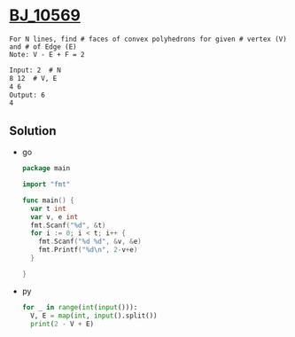# [BJ_10569](https://acmicpc.net/problem/10569)

```en
For N lines, find # faces of convex polyhedrons for given # vertex (V) and # of Edge (E)
Note: V - E + F = 2
```

```txt
Input: 2  # N
8 12  # V, E
4 6
Output: 6
4
```

## Solution

* go

  ```go
  package main

  import "fmt"

  func main() {
    var t int
    var v, e int
    fmt.Scanf("%d", &t)
    for i := 0; i < t; i++ {
      fmt.Scanf("%d %d", &v, &e)
      fmt.Printf("%d\n", 2-v+e)
    }

  }
  ```

* py

  ```py
  for _ in range(int(input())):
    V, E = map(int, input().split())
    print(2 - V + E)
  ```
